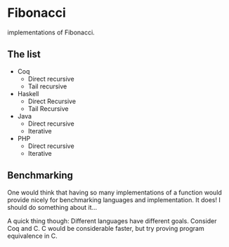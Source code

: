 # Fibonacci
implementations of Fibonacci.

## The list

* Coq
    - Direct recursive
    - Tail recursive
* Haskell
    - Direct Recursive
    - Tail Recursive
* Java
    - Direct recursive
    - Iterative
* PHP
    - Direct recursive
    - Iterative

## Benchmarking
One would think that having so many implementations of a function would provide
nicely for benchmarking languages and implementation. It does! I should do
something about it...

A quick thing though: Different languages have different goals. Consider
Coq and C. C would be considerable faster, but try proving program equivalence
in C.
